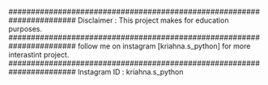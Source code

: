#######################################################################
Disclaimer : This project makes for education purposes.
#######################################################################
follow me on instagram [kriahna.s_python] for more interastint project.
#######################################################################
Instagram ID : kriahna.s_python

